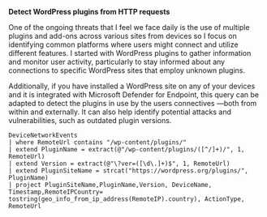 **Detect WordPress plugins from HTTP requests**

One of the ongoing threats that I feel we face daily is the use of multiple plugins and add-ons across various sites from devices so I focus on identifying common platforms where users might connect and utilize different features. I started with WordPress plugins to gather information and monitor user activity, particularly to stay informed about any connections to specific WordPress sites that employ unknown plugins.

Additionally, if you have installed a WordPress site on any of your devices and it is integrated with Microsoft Defender for Endpoint, this query can be adapted to detect the plugins in use by the users connectives —both from within and externally. It can also help identify potential attacks and vulnerabilities, such as outdated plugin versions.

```
DeviceNetworkEvents
| where RemoteUrl contains "/wp-content/plugins/"
| extend PluginName = extract(@"/wp-content/plugins/([^/]+)/", 1, RemoteUrl)
| extend Version = extract(@"\?ver=([\d\.]+)$", 1, RemoteUrl)
| extend PluginSiteName = strcat("https://wordpress.org/plugins/", PluginName)
| project PluginSiteName,PluginName,Version, DeviceName, Timestamp,RemoteIPCountry= tostring(geo_info_from_ip_address(RemoteIP).country), ActionType, RemoteUrl

```
